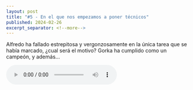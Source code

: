 ```yaml
---
layout: post
title: "#5 - En el que nos empezamos a poner técnicos"
published: 2024-02-26
excerpt_separator: <!--more-->
---
```

Alfredo ha fallado estrepitosa y vergonzosamente en la única tarea que se había marcado, ¿cual será el motivo? Gorka ha cumplido como un campeón, y además...<!--more-->

<audio controls src="https://cajon-de-saastre.b-cdn.net/5.mp3"></audio>


